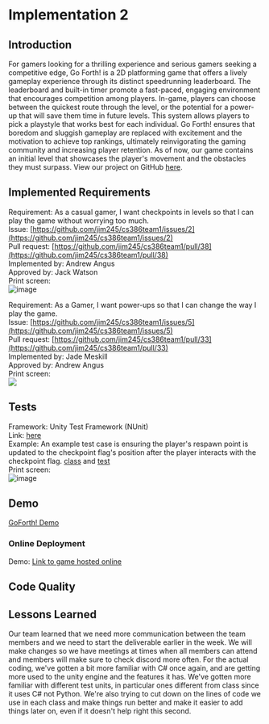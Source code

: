 # Implementation 2

## Introduction
For gamers looking for a thrilling experience and serious gamers seeking a competitive edge, Go Forth! is a 2D platforming game that offers a lively gameplay experience through its distinct speedrunning leaderboard. The leaderboard and built-in timer promote a fast-paced, engaging environment that encourages competition among players. In-game, players can choose between the quickest route through the level, or the potential for a power-up that will save them time in future levels. This system allows players to pick a playstyle that works best for each individual. Go Forth! ensures that boredom and sluggish gameplay are replaced with excitement and the motivation to achieve top rankings, ultimately reinvigorating the gaming community and increasing player retention. As of now, our game contains an initial level that showcases the player's movement and the obstacles they must surpass. View our project on GitHub [here](https://github.com/jim245/cs386team1). <br>


## Implemented Requirements
Requirement: As a casual gamer, I want checkpoints in levels so that I can play the game without worrying too much. <br>
Issue: [https://github.com/jim245/cs386team1/issues/2](https://github.com/jim245/cs386team1/issues/2) <br>
Pull request: [https://github.com/jim245/cs386team1/pull/38](https://github.com/jim245/cs386team1/pull/38) <br>
Implemented by: Andrew Angus <br>
Approved by: Jack Watson <br>
Print screen: <br> ![image](https://github.com/jim245/cs386team1/assets/101908863/cc08d89b-837c-4389-a72e-8c163bf22fc9)

Requirement: As a Gamer, I want power-ups so that I can change the way I play the game. <br>
Issue: [https://github.com/jim245/cs386team1/issues/5](https://github.com/jim245/cs386team1/issues/5) <br>
Pull request: [https://github.com/jim245/cs386team1/pull/33](https://github.com/jim245/cs386team1/pull/33)<br>
Implemented by: Jade Meskill <br>
Approved by: Andrew Angus <br>
Print screen: <br> ![](https://github.com/jim245/cs386team1/assets/102260172/cc8bf9ec-c201-49e9-a489-371e94af41d8)

## Tests
Framework: Unity Test Framework (NUnit) <br>
Link: [here](https://github.com/jim245/cs386team1/tree/main/Go%20Forth!/Assets/Tests/PlayMode) <br>
Example: An example test case is ensuring the player's respawn point is updated to the checkpoint flag's position after the player interacts with the checkpoint flag. [class](https://github.com/jim245/cs386team1/blob/main/Go%20Forth!/Assets/Scripts/CheckPointScript.cs) and [test](https://github.com/jim245/cs386team1/blob/main/Go%20Forth!/Assets/Tests/PlayMode/CheckpointTests.cs) <br>
Print screen: <br> ![image](https://github.com/jim245/cs386team1/assets/101908863/6bea17b7-80ff-43d6-b213-51de435a51a0)

## Demo

[GoForth! Demo](https://youtu.be/myu_ZIy4BQ4)

### Online Deployment

Demo: [Link to game hosted online](https://jaw847.github.io/GoForth/) <br>

## Code Quality

## Lessons Learned
Our team learned that we need more communication between the team members and we need to start the deliverable earlier in the week. We will make changes so we have meetings at times when all members can attend and members will make sure to check discord more often. For the actual coding, we've gotten a bit more familiar with C# once again, and are getting more used to the unity engine and the features it has. We've gotten more familiar with different test units, in particular ones different from class since it uses C# not Python. We're also trying to cut down on the lines of code we use in each class and make things run better and make it easier to add things later on, even if it doesn't help right this second.<br>
